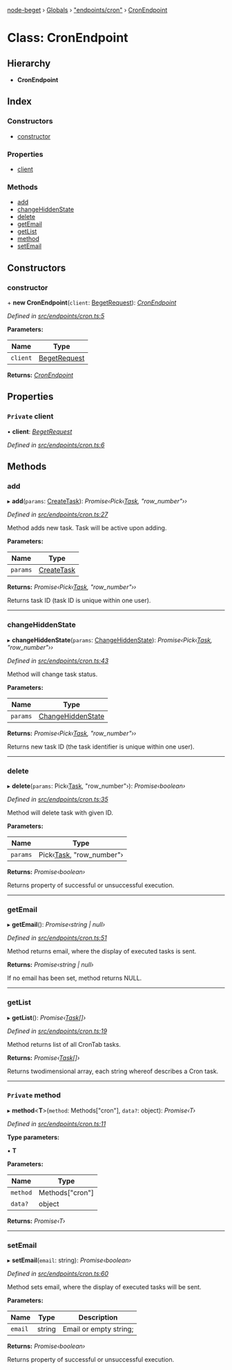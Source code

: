 [node-beget](../README.md) › [Globals](../globals.md) › ["endpoints/cron"](../modules/_endpoints_cron_.md) › [CronEndpoint](_endpoints_cron_.cronendpoint.md)

# Class: CronEndpoint

## Hierarchy

* **CronEndpoint**

## Index

### Constructors

* [constructor](_endpoints_cron_.cronendpoint.md#constructor)

### Properties

* [client](_endpoints_cron_.cronendpoint.md#private-client)

### Methods

* [add](_endpoints_cron_.cronendpoint.md#add)
* [changeHiddenState](_endpoints_cron_.cronendpoint.md#changehiddenstate)
* [delete](_endpoints_cron_.cronendpoint.md#delete)
* [getEmail](_endpoints_cron_.cronendpoint.md#getemail)
* [getList](_endpoints_cron_.cronendpoint.md#getlist)
* [method](_endpoints_cron_.cronendpoint.md#private-method)
* [setEmail](_endpoints_cron_.cronendpoint.md#setemail)

## Constructors

###  constructor

\+ **new CronEndpoint**(`client`: [BegetRequest](_beget_request_.begetrequest.md)): *[CronEndpoint](_endpoints_cron_.cronendpoint.md)*

*Defined in [src/endpoints/cron.ts:5](https://github.com/olehcambel/node-beget/blob/530258f/src/endpoints/cron.ts#L5)*

**Parameters:**

Name | Type |
------ | ------ |
`client` | [BegetRequest](_beget_request_.begetrequest.md) |

**Returns:** *[CronEndpoint](_endpoints_cron_.cronendpoint.md)*

## Properties

### `Private` client

• **client**: *[BegetRequest](_beget_request_.begetrequest.md)*

*Defined in [src/endpoints/cron.ts:6](https://github.com/olehcambel/node-beget/blob/530258f/src/endpoints/cron.ts#L6)*

## Methods

###  add

▸ **add**(`params`: [CreateTask](../modules/_types_cron_interface_.md#createtask)): *Promise‹Pick‹[Task](../interfaces/_types_cron_interface_.task.md), "row_number"››*

*Defined in [src/endpoints/cron.ts:27](https://github.com/olehcambel/node-beget/blob/530258f/src/endpoints/cron.ts#L27)*

Method adds new task. Task will be active upon adding.

**Parameters:**

Name | Type |
------ | ------ |
`params` | [CreateTask](../modules/_types_cron_interface_.md#createtask) |

**Returns:** *Promise‹Pick‹[Task](../interfaces/_types_cron_interface_.task.md), "row_number"››*

Returns task ID (task ID is unique within one user).

___

###  changeHiddenState

▸ **changeHiddenState**(`params`: [ChangeHiddenState](../modules/_types_cron_interface_.md#changehiddenstate)): *Promise‹Pick‹[Task](../interfaces/_types_cron_interface_.task.md), "row_number"››*

*Defined in [src/endpoints/cron.ts:43](https://github.com/olehcambel/node-beget/blob/530258f/src/endpoints/cron.ts#L43)*

Method will change task status.

**Parameters:**

Name | Type |
------ | ------ |
`params` | [ChangeHiddenState](../modules/_types_cron_interface_.md#changehiddenstate) |

**Returns:** *Promise‹Pick‹[Task](../interfaces/_types_cron_interface_.task.md), "row_number"››*

Returns new task ID (the task identifier is unique within one user).

___

###  delete

▸ **delete**(`params`: Pick‹[Task](../interfaces/_types_cron_interface_.task.md), "row_number"›): *Promise‹boolean›*

*Defined in [src/endpoints/cron.ts:35](https://github.com/olehcambel/node-beget/blob/530258f/src/endpoints/cron.ts#L35)*

Method will delete task with given ID.

**Parameters:**

Name | Type |
------ | ------ |
`params` | Pick‹[Task](../interfaces/_types_cron_interface_.task.md), "row_number"› |

**Returns:** *Promise‹boolean›*

Returns property of successful or unsuccessful execution.

___

###  getEmail

▸ **getEmail**(): *Promise‹string | null›*

*Defined in [src/endpoints/cron.ts:51](https://github.com/olehcambel/node-beget/blob/530258f/src/endpoints/cron.ts#L51)*

Method returns email, where the display of executed tasks is sent.

**Returns:** *Promise‹string | null›*

If no email has been set, method returns NULL.

___

###  getList

▸ **getList**(): *Promise‹[Task](../interfaces/_types_cron_interface_.task.md)[]›*

*Defined in [src/endpoints/cron.ts:19](https://github.com/olehcambel/node-beget/blob/530258f/src/endpoints/cron.ts#L19)*

Method returns list of all CronTab tasks.

**Returns:** *Promise‹[Task](../interfaces/_types_cron_interface_.task.md)[]›*

Returns twodimensional array, each string whereof describes a Cron task.

___

### `Private` method

▸ **method**<**T**>(`method`: Methods["cron"], `data?`: object): *Promise‹T›*

*Defined in [src/endpoints/cron.ts:11](https://github.com/olehcambel/node-beget/blob/530258f/src/endpoints/cron.ts#L11)*

**Type parameters:**

▪ **T**

**Parameters:**

Name | Type |
------ | ------ |
`method` | Methods["cron"] |
`data?` | object |

**Returns:** *Promise‹T›*

___

###  setEmail

▸ **setEmail**(`email`: string): *Promise‹boolean›*

*Defined in [src/endpoints/cron.ts:60](https://github.com/olehcambel/node-beget/blob/530258f/src/endpoints/cron.ts#L60)*

Method sets email, where the display of executed tasks will be sent.

**Parameters:**

Name | Type | Description |
------ | ------ | ------ |
`email` | string | Email or empty string; |

**Returns:** *Promise‹boolean›*

Returns property of successful or unsuccessful execution.
